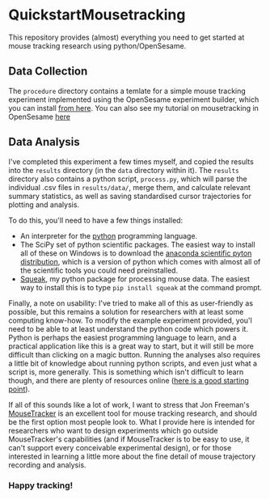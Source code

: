 # QuickstartMousetracking

This repository provides (almost)
everything you need to get started
at mouse tracking research using python/OpenSesame.

Data Collection
---------------

The `procedure` directory contains a temlate for a simple mouse
tracking experiment implemented using the
OpenSesame experiment builder,
which you can install [from here](osdoc.cogsci.nl).
You can also see my tutorial on mousetracking in OpenSesame
[here](http://eointravers.github.io/blog/2014/03/os-mousetracking/)

Data Analysis
-------------

I've completed this experiment a few times myself,
and copied the results into the `results` directory
(in the `data` directory within it).
The `results` directory also contains a python script,
`process.py`, which will parse the individual .csv files in `results/data/`,
merge them, and calculate relevant summary statistics,
as well as saving standardised cursor trajectories
for plotting and analysis.

To do this, you'll need to have a few things installed:

- An interpreter for the [python](https://www.python.org/about/) programming language.
- The SciPy set of python scientific packages. The easiest way to install all of these on Windows is to download the [anaconda scientific pyton distribution](https://store.continuum.io/cshop/anaconda/), which is a version of python which comes with almost all of the scientific tools you could need preinstalled.
- [Squeak](www.github.com/eointravers/squeak/), my python package for
  processing mouse data. The easiest way to install this is to type `pip install squeak` at the command prompt.

Finally, a note on usability: I've tried to make all of this as
user-friendly as possible, but this remains a solution for researchers
with at least some computing know-how. To modify the example
experiment provided, you'l need to be able to at least understand the
python code which powers it. Python is perhaps the easiest programming
language to learn, and a practical application like this is a great
way to start, but it will still be more difficult than clicking on a
magic button.  Running the analyses also requires a little bit of
knowledge about running python scripts, and even just what a script
is, more generally. This is something which isn't difficult to learn though,
and there are plenty of resources online
([here is a good starting point](https://www.python.org/about/gettingstarted/)).

If all of this sounds like a lot of work, I want to stress that Jon
Freeman's [MouseTracker](http://www.mousetracker.org/ ) is an
excellent tool for mouse tracking research, and should be the first
option most people look to. What I provide here is intended for
researchers who want to design experiments which go outside
MouseTracker's capabilities (and if MouseTracker is to be easy to use,
it can't support every conceivable experimental design),
or for those interested in learning a little more about
the fine detail of mouse trajectory recording and analysis.

### Happy tracking!
